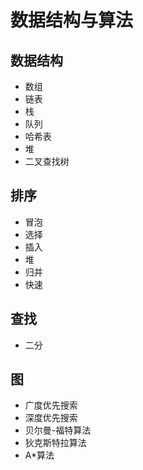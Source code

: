 # 数据结构与算法

## 数据结构

- 数组
- 链表
- 栈
- 队列
- 哈希表
- 堆
- 二叉查找树

## 排序

- 冒泡
- 选择
- 插入
- 堆
- 归并
- 快速

## 查找

- 二分

## 图

- 广度优先搜索
- 深度优先搜索
- 贝尔曼-福特算法
- 狄克斯特拉算法
- A*算法